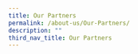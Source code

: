 ```yaml
---
title: Our Partners
permalink: /about-us/Our-Partners/
description: ""
third_nav_title: Our Partners
---
```

